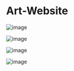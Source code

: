 # Art-Website

![image](https://user-images.githubusercontent.com/66066215/120113853-0781bf00-c19a-11eb-9b28-5a27463d9f42.png)

![image](https://user-images.githubusercontent.com/66066215/120113858-0fd9fa00-c19a-11eb-9b46-2fb13bb2baa2.png)

![image](https://user-images.githubusercontent.com/66066215/120113862-15374480-c19a-11eb-9d75-27ad7f9d2ff6.png)

![image](https://user-images.githubusercontent.com/66066215/120113869-1b2d2580-c19a-11eb-8f60-569ee039eea0.png)

